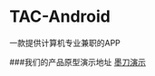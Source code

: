 # TAC-Android
一款提供计算机专业兼职的APP

###我们的产品原型演示地址
[墨刀演示](https://modao.cc/app/wiDOANC9V9SbAEMVHDZQ4w76xrhgwdL)
